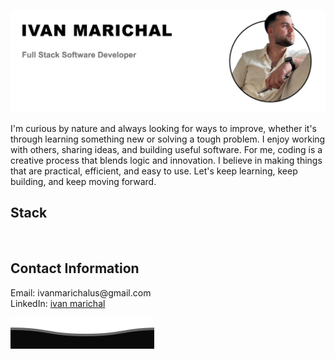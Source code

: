 ![Ivan Marichal](https://github.com/IvanMarichal/IvanMarichal/blob/main/ivan2.png?raw=true)

I'm curious by nature and always looking for ways to improve, whether it's through learning something new or solving a tough problem. I enjoy working with others, sharing ideas, and building useful software. For me, coding is a creative process that blends logic and innovation. I believe in making things that are practical, efficient, and easy to use. Let's keep learning, keep building, and keep moving forward.

<h2>Stack</h2>
<br/>


<h2>Contact Information</h2>

<p style="margin: 0;">Email: ivanmarichalus@gmail.com</p>
<p style="margin: 0;">
  LinkedIn: <a href="https://www.linkedin.com/in/ivan-marichal/">ivan marichal</a>
</p>

![Ivan Marichal](https://github.com/IvanMarichal/IvanMarichal/blob/main/Del.svg?raw=true)
